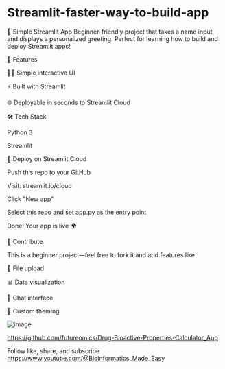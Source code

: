 # Streamlit-faster-way-to-build-app

🚀 Simple Streamlit App
Beginner-friendly project that takes a name input and displays a personalized greeting. Perfect for learning how to build and deploy Streamlit apps!


🎯 Features

🧑‍💻 Simple interactive UI

⚡ Built with Streamlit

🌐 Deployable in seconds to Streamlit Cloud


🛠 Tech Stack

Python 3

Streamlit


🚀 Deploy on Streamlit Cloud

Push this repo to your GitHub

Visit: streamlit.io/cloud

Click "New app"

Select this repo and set app.py as the entry point

Done! Your app is live 🌍

🙌 Contribute

This is a beginner project—feel free to fork it and add features like:

📁 File upload

📊 Data visualization

💬 Chat interface

🎨 Custom theming


![image](https://github.com/user-attachments/assets/53c62bdc-50e6-4bf7-868e-ed144aac715f)


https://github.com/futureomics/Drug-Bioactive-Properties-Calculator_App

Follow like, share, and subscribe https://www.youtube.com/@Bioinformatics_Made_Easy


